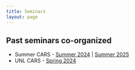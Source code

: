 ```yaml
---
title: Seminars
layout: page
---
```


## Past seminars co-organized

- Summer CARS - [Summer 2024](https://cars-unl.github.io/2024Summer.html) | [Summer 2025](https://cars-unl.github.io/2025Summer.html)
- UNL CARS - [Spring 2024](https://cars-unl.github.io/2024Spring.html)
